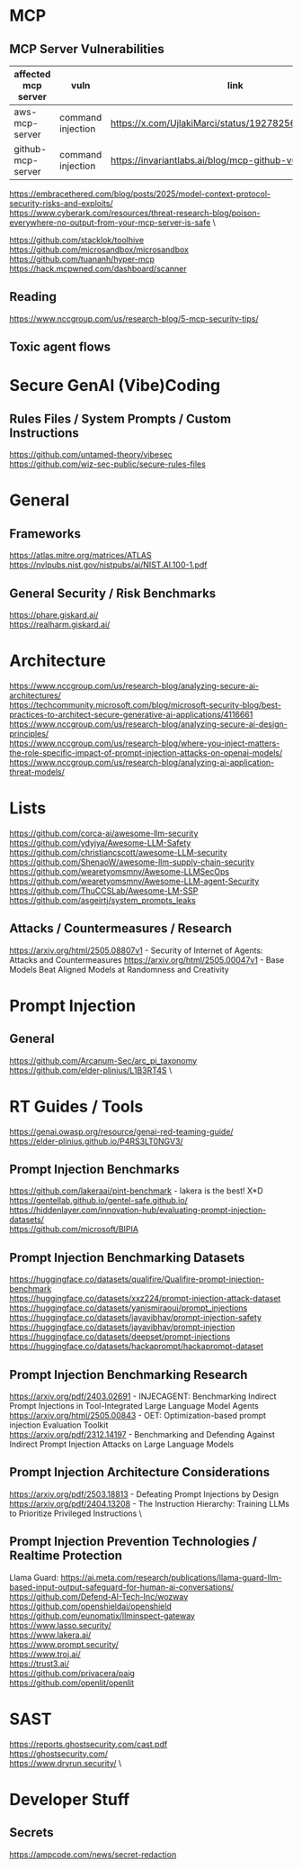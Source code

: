 # MCP
## MCP Server Vulnerabilities
| affected mcp server | vuln | link |
| ------------------- | ---- | ---- |
| aws-mcp-server | command injection | https://x.com/UjlakiMarci/status/1927825607137640950 |
| github-mcp-server | command injection | https://invariantlabs.ai/blog/mcp-github-vulnerability |

https://embracethered.com/blog/posts/2025/model-context-protocol-security-risks-and-exploits/ \
https://www.cyberark.com/resources/threat-research-blog/poison-everywhere-no-output-from-your-mcp-server-is-safe \

https://github.com/stacklok/toolhive \
https://github.com/microsandbox/microsandbox \
https://github.com/tuananh/hyper-mcp \
https://hack.mcpwned.com/dashboard/scanner

## Reading
https://www.nccgroup.com/us/research-blog/5-mcp-security-tips/

## Toxic agent flows

# Secure GenAI (Vibe)Coding
## Rules Files / System Prompts / Custom Instructions
https://github.com/untamed-theory/vibesec \
https://github.com/wiz-sec-public/secure-rules-files

# General
## Frameworks
https://atlas.mitre.org/matrices/ATLAS \
https://nvlpubs.nist.gov/nistpubs/ai/NIST.AI.100-1.pdf 

## General Security / Risk Benchmarks
https://phare.giskard.ai/ \
https://realharm.giskard.ai/

# Architecture
https://www.nccgroup.com/us/research-blog/analyzing-secure-ai-architectures/ \
https://techcommunity.microsoft.com/blog/microsoft-security-blog/best-practices-to-architect-secure-generative-ai-applications/4116661 \
https://www.nccgroup.com/us/research-blog/analyzing-secure-ai-design-principles/ \
https://www.nccgroup.com/us/research-blog/where-you-inject-matters-the-role-specific-impact-of-prompt-injection-attacks-on-openai-models/ \
https://www.nccgroup.com/us/research-blog/analyzing-ai-application-threat-models/

# Lists
https://github.com/corca-ai/awesome-llm-security \
https://github.com/ydyjya/Awesome-LLM-Safety \
https://github.com/christiancscott/awesome-LLM-security \
https://github.com/ShenaoW/awesome-llm-supply-chain-security \
https://github.com/wearetyomsmnv/Awesome-LLMSecOps \
https://github.com/wearetyomsmnv/Awesome-LLM-agent-Security \
https://github.com/ThuCCSLab/Awesome-LM-SSP \
https://github.com/asgeirtj/system_prompts_leaks


## Attacks / Countermeasures / Research
https://arxiv.org/html/2505.08807v1 - Security of Internet of Agents: Attacks and Countermeasures
https://arxiv.org/html/2505.00047v1 - Base Models Beat Aligned Models at Randomness and Creativity

# Prompt Injection
## General
https://github.com/Arcanum-Sec/arc_pi_taxonomy \
https://github.com/elder-plinius/L1B3RT4S \

# RT Guides / Tools
https://genai.owasp.org/resource/genai-red-teaming-guide/ \
https://elder-plinius.github.io/P4RS3LT0NGV3/

## Prompt Injection Benchmarks
https://github.com/lakeraai/pint-benchmark - lakera is the best! X*D \
https://gentellab.github.io/gentel-safe.github.io/ \
https://hiddenlayer.com/innovation-hub/evaluating-prompt-injection-datasets/ \
https://github.com/microsoft/BIPIA 

## Prompt Injection Benchmarking Datasets
https://huggingface.co/datasets/qualifire/Qualifire-prompt-injection-benchmark \
https://huggingface.co/datasets/xxz224/prompt-injection-attack-dataset \
https://huggingface.co/datasets/yanismiraoui/prompt_injections \
https://huggingface.co/datasets/jayavibhav/prompt-injection-safety \
https://huggingface.co/datasets/jayavibhav/prompt-injection \
https://huggingface.co/datasets/deepset/prompt-injections \
https://huggingface.co/datasets/hackaprompt/hackaprompt-dataset 

## Prompt Injection Benchmarking Research
https://arxiv.org/pdf/2403.02691 - INJECAGENT: Benchmarking Indirect Prompt Injections in Tool-Integrated Large Language Model Agents \
https://arxiv.org/html/2505.00843 - OET: Optimization-based prompt injection Evaluation Toolkit \
https://arxiv.org/pdf/2312.14197 - Benchmarking and Defending Against Indirect Prompt Injection Attacks on Large Language Models

## Prompt Injection Architecture Considerations
https://arxiv.org/pdf/2503.18813 - Defeating Prompt Injections by Design \
https://arxiv.org/pdf/2404.13208 - The Instruction Hierarchy: Training LLMs to Prioritize Privileged Instructions \

## Prompt Injection Prevention Technologies / Realtime Protection 
Llama Guard: https://ai.meta.com/research/publications/llama-guard-llm-based-input-output-safeguard-for-human-ai-conversations/ \
https://github.com/Defend-AI-Tech-Inc/wozway \
https://github.com/openshieldai/openshield \
https://github.com/eunomatix/llminspect-gateway \
https://www.lasso.security/ \
https://www.lakera.ai/ \
https://www.prompt.security/ \
https://www.troj.ai/ \
https://trust3.ai/ \
https://github.com/privacera/paig \
https://github.com/openlit/openlit

# SAST
https://reports.ghostsecurity.com/cast.pdf \
https://ghostsecurity.com/ \
https://www.dryrun.security/ \

# Developer Stuff
## Secrets
https://ampcode.com/news/secret-redaction
